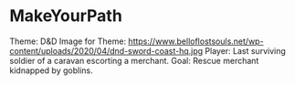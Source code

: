 # MakeYourPath
 
Theme: D&D
Image for Theme: https://www.belloflostsouls.net/wp-content/uploads/2020/04/dnd-sword-coast-hq.jpg
Player: Last surviving soldier of a caravan escorting a merchant.
Goal: Rescue merchant kidnapped by goblins.

